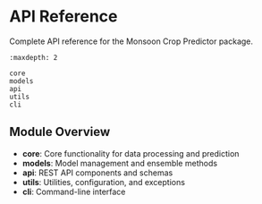 # API Reference

Complete API reference for the Monsoon Crop Predictor package.

```{toctree}
:maxdepth: 2

core
models
api
utils
cli
```

## Module Overview

- **core**: Core functionality for data processing and prediction
- **models**: Model management and ensemble methods
- **api**: REST API components and schemas
- **utils**: Utilities, configuration, and exceptions
- **cli**: Command-line interface
